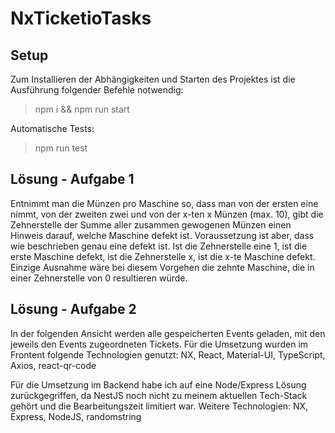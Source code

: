 
# NxTicketioTasks

## Setup

Zum Installieren der Abhängigkeiten und Starten des Projektes ist die Ausführung folgender Befehle notwendig:

> npm i && npm run start

Automatische Tests:

> npm run test

## Lösung - Aufgabe 1

Entnimmt man die Münzen pro Maschine so, dass man von der ersten eine nimmt, von der zweiten zwei und von der x-ten x Münzen (max. 10), gibt die Zehnerstelle der Summe aller zusammen gewogenen Münzen einen Hinweis darauf, welche Maschine defekt ist. Voraussetzung ist aber, dass wie beschrieben genau eine defekt ist. Ist die Zehnerstelle eine 1, ist die erste Maschine defekt, ist die Zehnerstelle x, ist die x-te Maschine defekt. Einzige Ausnahme wäre bei diesem Vorgehen die zehnte Maschine, die in einer Zehnerstelle von 0 resultieren würde.

## Lösung - Aufgabe 2

In der folgenden Ansicht werden alle gespeicherten Events geladen, mit den jeweils den Events zugeordneten Tickets. Für die Umsetzung wurden im Frontent folgende Technologien genutzt:
NX, React, Material-UI, TypeScript, Axios, react-qr-code

Für die Umsetzung im Backend habe ich auf eine Node/Express Lösung zurückgegriffen, da NestJS noch nicht zu meinem aktuellen Tech-Stack gehört und die Bearbeitungszeit limitiert war. Weitere Technologien:
NX, Express, NodeJS, randomstring
